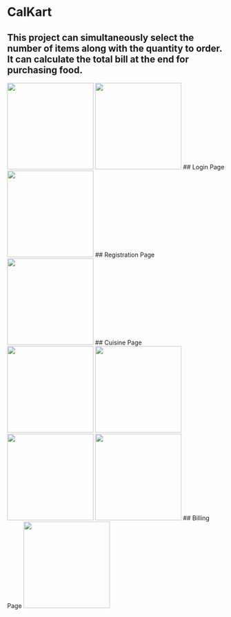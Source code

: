 # CalKart
## This project can simultaneously select the number of items along with the quantity to order. It can calculate the total bill at the end for purchasing food.
<img src="https://user-images.githubusercontent.com/48389510/90267670-85771280-de73-11ea-973c-c1fd081576c4.jpg" width="200">
<img src="https://user-images.githubusercontent.com/48389510/90267658-827c2200-de73-11ea-89d1-7c87433d4317.jpg" width="200">
## Login Page
<img src="https://user-images.githubusercontent.com/48389510/90267710-9031a780-de73-11ea-8dec-fb909138c9c6.jpg" width="200">
## Registration Page
<img src="https://user-images.githubusercontent.com/48389510/90267704-8f991100-de73-11ea-92a9-06b8f2e04406.jpg" width="200">
## Cuisine Page
<img src="https://user-images.githubusercontent.com/48389510/90267680-88720300-de73-11ea-8e45-cfdc4308087e.jpg" width="200">
<img src="https://user-images.githubusercontent.com/48389510/90267683-8ad45d00-de73-11ea-97db-2d19606dfdf3.jpg" width="200">
<img src="https://user-images.githubusercontent.com/48389510/90267691-8c9e2080-de73-11ea-92ae-7cc0af9664b5.jpg" width="200">
<img src="https://user-images.githubusercontent.com/48389510/90267695-8dcf4d80-de73-11ea-8bb9-ea061fc9dff0.jpg" width="200">
## Billing Page
<img src="https://user-images.githubusercontent.com/48389510/90267678-8740d600-de73-11ea-8e41-3da14383a566.jpg" width="200">
